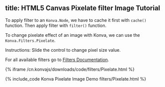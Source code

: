title: HTML5 Canvas Pixelate filter Image Tutorial
---

To apply filter to an `Konva.Node`, we have to cache it first with `cache()`
function. Then apply filter with `filter()` function.

To change pixelate effect of an image with Konva, we can use the `Konva.Filters.Pixelate`.

Instructions: Slide the control to change pixel size value.

For all available filters go to [Filters Documentation](/cn.konvajs/api/Konva.Filters.html).

{% iframe /cn.konvajs/downloads/code/filters/Pixelate.html %}

{% include_code Konva Pixelate Image Demo filters/Pixelate.html %}